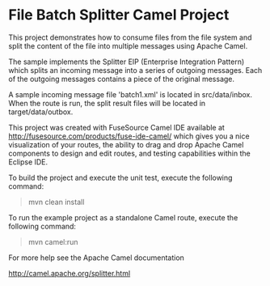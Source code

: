 File Batch Splitter Camel Project
=================================

This project demonstrates how to consume files from the file system and split the content of the file into multiple messages using Apache Camel.

The sample implements the Splitter EIP (Enterprise Integration Pattern) which splits an incoming message into a series of outgoing messages. Each of the outgoing messages contains a piece of the original message.

A sample incoming message file 'batch1.xml' is located in src/data/inbox.  When the route is run, the split result files will be located in target/data/outbox.

This project was created with FuseSource Camel IDE available at http://fusesource.com/products/fuse-ide-camel/ which gives you a nice visualization of your routes, the ability to drag and drop Apache Camel components to design and edit routes, and testing capabilities within the Eclipse IDE.

To build the project and execute the unit test, execute the following command:
> mvn clean install

To run the example project as a standalone Camel route, execute the following command:
> mvn camel:run

For more help see the Apache Camel documentation

http://camel.apache.org/splitter.html
    